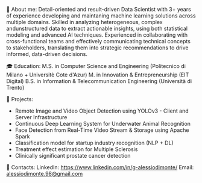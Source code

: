 👦 About me:
Detail-oriented and result-driven Data Scientist with 3+ years of experience developing and maintaning machine learning solutions across multiple domains. Skilled in analyzing heterogeneous, complex andunstructured data to extract actionable insights, using both statistical modeling and advanced AI techniques. Experienced in collaborating with cross-functional teams and effectively communicating technical concepts to stakeholders, translating them into strategic recommendations to drive informed, data-driven decisions.

🎓 Education:
M.S. in Computer Science and Engineering (Politecnico di Milano + Universitè Cote d'Azur)
M. in Innovation & Entrepreneurship (EIT Digital)
B.S. in Information & Telecommunication Engineering (Università di Trento)

📌 Projects:
- Remote Image and Video Object Detection using YOLOv3 - Client and Server Infrastructure
- Continuous Deep Learning System for Underwater Animal Recognition
- Face Detection from Real-Time Video Stream & Storage using Apache Spark
- Classification model for startup industry recognition (NLP + DL)
- Treatment effect estimation for Multiple Sclerosis
- Clinically significant prostate cancer detection

📢 Contacts:
LinkedIn: https://www.linkedin.com/in/g-alessiodimonte/
Email: alessiodimonte.98@gmail.com
